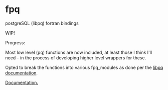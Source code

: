 # fpq
postgreSQL (libpq) fortran bindings

WIP!

Progress:

Most low level (pq) functions are now included, at least those I think I'll need  - in the process of developing higher level wrappers for these.

Opted to break the functions into various fpq_modules as done per the [libpq documentation](https://www.postgresql.org/docs/current/libpq.html).

[Documentation.](http://198.58.104.30:8080/static/doc/index.html)

